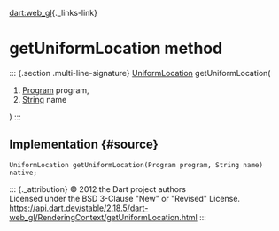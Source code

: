 [dart:web\_gl](../../dart-web_gl/dart-web_gl-library){._links-link}

getUniformLocation method
=========================

::: {.section .multi-line-signature}
[UniformLocation](../uniformlocation-class) getUniformLocation(

1.  [Program](../program-class) program,
2.  [String](../../dart-core/string-class) name

)
:::

Implementation {#source}
--------------

``` {.language-dart data-language="dart"}
UniformLocation getUniformLocation(Program program, String name) native;
```

::: {._attribution}
© 2012 the Dart project authors\
Licensed under the BSD 3-Clause \"New\" or \"Revised\" License.\
<https://api.dart.dev/stable/2.18.5/dart-web_gl/RenderingContext/getUniformLocation.html>
:::

